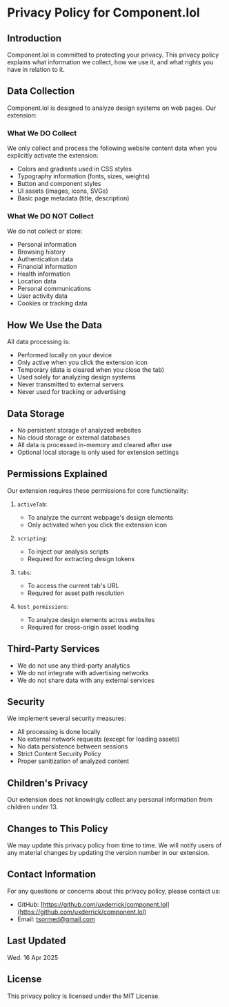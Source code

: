 # Privacy Policy for Component.lol

## Introduction
Component.lol is committed to protecting your privacy. This privacy policy explains what information we collect, how we use it, and what rights you have in relation to it.

## Data Collection
Component.lol is designed to analyze design systems on web pages. Our extension:

### What We DO Collect
We only collect and process the following website content data when you explicitly activate the extension:
- Colors and gradients used in CSS styles
- Typography information (fonts, sizes, weights)
- Button and component styles
- UI assets (images, icons, SVGs)
- Basic page metadata (title, description)

### What We DO NOT Collect
We do not collect or store:
- Personal information
- Browsing history
- Authentication data
- Financial information
- Health information
- Location data
- Personal communications
- User activity data
- Cookies or tracking data

## How We Use the Data
All data processing is:
- Performed locally on your device
- Only active when you click the extension icon
- Temporary (data is cleared when you close the tab)
- Used solely for analyzing design systems
- Never transmitted to external servers
- Never used for tracking or advertising

## Data Storage
- No persistent storage of analyzed websites
- No cloud storage or external databases
- All data is processed in-memory and cleared after use
- Optional local storage is only used for extension settings

## Permissions Explained
Our extension requires these permissions for core functionality:

1. `activeTab`: 
   - To analyze the current webpage's design elements
   - Only activated when you click the extension icon

2. `scripting`:
   - To inject our analysis scripts
   - Required for extracting design tokens

3. `tabs`:
   - To access the current tab's URL
   - Required for asset path resolution

4. `host_permissions`:
   - To analyze design elements across websites
   - Required for cross-origin asset loading

## Third-Party Services
- We do not use any third-party analytics
- We do not integrate with advertising networks
- We do not share data with any external services

## Security
We implement several security measures:
- All processing is done locally
- No external network requests (except for loading assets)
- No data persistence between sessions
- Strict Content Security Policy
- Proper sanitization of analyzed content

## Children's Privacy
Our extension does not knowingly collect any personal information from children under 13.

## Changes to This Policy
We may update this privacy policy from time to time. We will notify users of any material changes by updating the version number in our extension.

## Contact Information
For any questions or concerns about this privacy policy, please contact us:
- GitHub: [https://github.com/uxderrick/component.lol](https://github.com/uxderrick/component.lol)
- Email: [tsormed@gmail.com](mailto:tsormed@gmail.com)

## Last Updated
Wed. 16 Apr 2025

## License
This privacy policy is licensed under the MIT License.